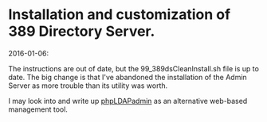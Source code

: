 # Installation and customization of 389 Directory Server.

2016-01-06:

The instructions are out of date, but the 99_389dsCleanInstall.sh file is up to date. The big change is that I've abandoned the installation of the Admin Server as more trouble than its utility was worth.

I may look into and write up [phpLDAPadmin][] as an alternative web-based management tool.

[phpLDAPadmin]: http://phpldapadmin.sourceforge.net/wiki/index.php/Main_Page


